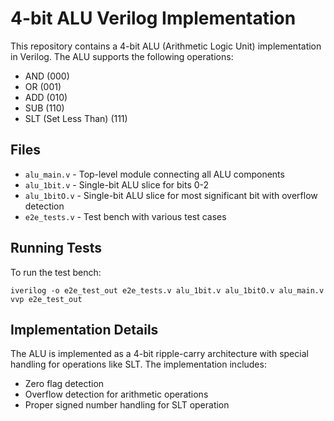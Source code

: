 # 4-bit ALU Verilog Implementation

This repository contains a 4-bit ALU (Arithmetic Logic Unit) implementation in Verilog. The ALU supports the following operations:

- AND (000)
- OR (001)
- ADD (010)
- SUB (110)
- SLT (Set Less Than) (111)

## Files

- `alu_main.v` - Top-level module connecting all ALU components
- `alu_1bit.v` - Single-bit ALU slice for bits 0-2
- `alu_1bitO.v` - Single-bit ALU slice for most significant bit with overflow detection
- `e2e_tests.v` - Test bench with various test cases

## Running Tests

To run the test bench:

```
iverilog -o e2e_test_out e2e_tests.v alu_1bit.v alu_1bitO.v alu_main.v
vvp e2e_test_out
```

## Implementation Details

The ALU is implemented as a 4-bit ripple-carry architecture with special handling for operations like SLT. The implementation includes:

- Zero flag detection
- Overflow detection for arithmetic operations
- Proper signed number handling for SLT operation 